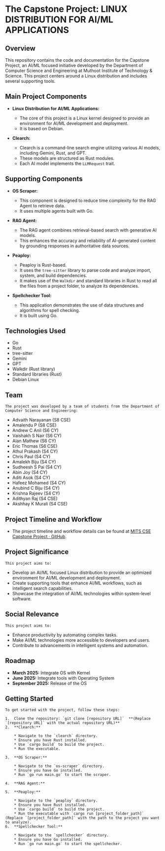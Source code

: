 #   The Capstone Project: LINUX DISTRIBUTION FOR AI/ML APPLICATIONS

##   Overview

This repository contains the code and documentation for the Capstone Project, an AI/ML focused initiative developed by the Department of Computer Science and Engineering at Muthoot Institute of Technology & Science. This project centers around a Linux distribution and includes several supporting tools.

##   Main Project Components

* **Linux Distribution for AI/ML Applications:**

    * The core of this project is a Linux kernel designed to provide an environment for AI/ML development and deployment.
    * It is based on Debian.
* **Clearch:**

    * Clearch is a command-line search engine utilizing various AI models, including Gemini, Rust, and GPT.
    * These models are structured as Rust modules.
    * Each AI model implements the `LLMRequest` trait.

##   Supporting Components

* **OS Scraper:**

    * This component is designed to reduce time complexity for the RAG Agent to retrieve data.
    * It uses multiple agents built with Go.
* **RAG Agent:**

    * The RAG agent combines retrieval-based search with generative AI models.
    * This enhances the accuracy and reliability of AI-generated content by grounding responses in authoritative data sources.
* **Peaploy:**

    * Peaploy is Rust-based.
    * It uses the `tree-sitter` library to parse code and analyze import, system, and build dependencies.
    * It makes use of the `Walkdir` and standard libraries in Rust to read all the files from a project folder, to analyze its dependencies.
* **Spellchecker Tool:**

    * This application demonstrates the use of data structures and algorithms for spell checking.
    * It is built using Go.

##   Technologies Used

* Go
* Rust
* tree-sitter
* Gemini
* GPT
* Walkdir (Rust library)
* Standard libraries (Rust)
* Debian Linux

##   Team

    The project was developed by a team of students from the Department of Computer Science and Engineering:

* Advaith Narayanan (S8 CSE)
* Amalendu P (S8 CSE)
* Andrew C Anil (S6 CY)
* Vaishakh S Nair (S6 CY)
* Alan Mathew (S6 CY)
* Eric Thomas (S6 CSE)
* Athul Prakash (S4 CY)
* Chris Paul (S4 CY)
* Amalekh Biju (S4 CY)
* Sudheesh S Pai (S4 CY)
* Abin Joy (S4 CY)
* Aditi Asok (S4 CY)
* Hafeez Mohamed (S4 CY)
* Anubind C Biju (S4 CY)
* Krishna Rajeev (S4 CY)
* Adithyan Raj (S4 CSE)
* Akshhay K Murali (S4 CSE)

##   Project Timeline and Workflow

* The project timeline and workflow details can be found at [MITS CSE Capstone Project · GitHub](https://github.com/MITSCSECapstoneProject).

##   Project Significance

    This project aims to:

* Develop an AI/ML focused Linux distribution to provide an optimized environment for AI/ML development and deployment.
* Create supporting tools that enhance AI/ML workflows, such as intelligent search capabilities.
* Showcase the integration of AI/ML technologies within system-level software.

##   Social Relevance

    This project aims to:

* Enhance productivity by automating complex tasks.
* Make AI/ML technologies more accessible to developers and users.
* Contribute to advancements in intelligent systems and automation.

##   Roadmap

* **March 2025:** Integrate OS with Kernel
* **June 2025:** Integrate tools with Operating System
* **September 2025:** Release of the OS

##   Getting Started

    To get started with the project, follow these steps:

    1.  Clone the repository: `git clone [repository URL]`  **(Replace `[repository URL]` with the actual repository URL)**
    2.  **Clearch:**

        * Navigate to the `clearch` directory.
        * Ensure you have Rust installed.
        * Use `cargo build` to build the project.
        * Run the executable.
    
    3.  **OS Scraper:**

        * Navigate to the `os-scraper` directory.
        * Ensure you have Go installed.
        * Run `go run main.go` to start the scraper.
    
    4.  **RAG Agent:**
    
    5.  **Peaploy:**

        * Navigate to the `peaploy` directory.
        * Ensure you have Rust installed.
        * Use `cargo build` to build the project.
        * Run the executable with `cargo run [project_folder_path]` (Replace `[project_folder_path]` with the path to the project you want to analyze).
    6.  **Spellchecker Tool:**

        * Navigate to the `spellchecker` directory.
        * Ensure you have Go installed.
        * Run `go run main.go` to start the spellchecker.

